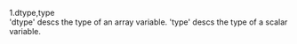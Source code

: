 1.dtype,type  
'dtype' descs the type of an array variable.
'type' descs the type of a scalar variable.

